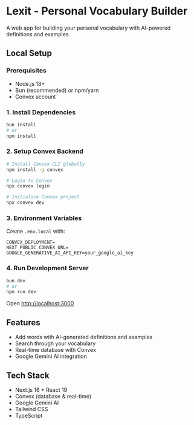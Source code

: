 # Lexit - Personal Vocabulary Builder

A web app for building your personal vocabulary with AI-powered definitions and examples.

## Local Setup

### Prerequisites

- Node.js 18+
- Bun (recommended) or npm/yarn
- Convex account

### 1. Install Dependencies

```bash
bun install
# or
npm install
```

### 2. Setup Convex Backend

```bash
# Install Convex CLI globally
npm install -g convex

# Login to Convex
npx convex login

# Initialize Convex project
npx convex dev
```

### 3. Environment Variables

Create `.env.local` with:

```
CONVEX_DEPLOYMENT=
NEXT_PUBLIC_CONVEX_URL=
GOOGLE_GENERATIVE_AI_API_KEY=your_google_ai_key
```

### 4. Run Development Server

```bash
bun dev
# or
npm run dev
```

Open [http://localhost:3000](http://localhost:3000)

## Features

- Add words with AI-generated definitions and examples
- Search through your vocabulary
- Real-time database with Convex
- Google Gemini AI integration

## Tech Stack

- Next.js 16 + React 19
- Convex (database & real-time)
- Google Gemini AI
- Tailwind CSS
- TypeScript
